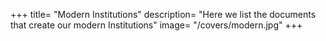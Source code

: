 +++
title=  "Modern Institutions"
description=  "Here we list the documents that create our modern Institutions"
image=  "/covers/modern.jpg"
+++
